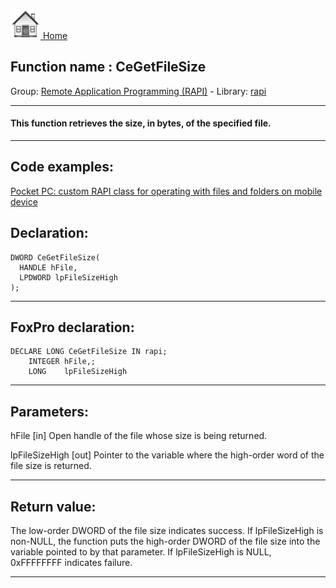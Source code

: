 [<img src="../../images/home.png"> Home ](https://github.com/VFPX/Win32API)  

## Function name : CeGetFileSize
Group: [Remote Application Programming (RAPI)](../../functions_group.md#Remote_Application_Programming_(RAPI))  -  Library: [rapi](../../../libraries.md#rapi)  
***  


#### This function retrieves the size, in bytes, of the specified file.
***  


## Code examples:
[Pocket PC: custom RAPI class for operating with files and folders on mobile device](../../samples/sample_448.md)  

## Declaration:
```foxpro  
DWORD CeGetFileSize(
  HANDLE hFile,
  LPDWORD lpFileSizeHigh
);  
```  
***  


## FoxPro declaration:
```foxpro  
DECLARE LONG CeGetFileSize IN rapi;
	INTEGER hFile,;
	LONG    lpFileSizeHigh  
```  
***  


## Parameters:
hFile 
[in] Open handle of the file whose size is being returned.

lpFileSizeHigh 
[out] Pointer to the variable where the high-order word of the file size is returned.  
***  


## Return value:
The low-order DWORD of the file size indicates success. If lpFileSizeHigh is non-NULL, the function puts the high-order DWORD of the file size into the variable pointed to by that parameter. If lpFileSizeHigh is NULL, 0xFFFFFFFF indicates failure.  
***  


